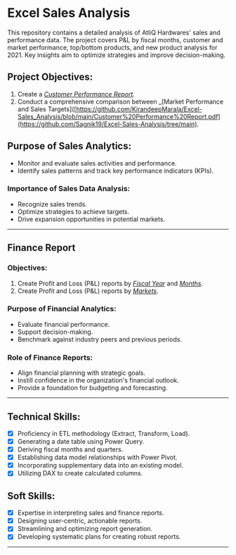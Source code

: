 # Excel Sales Analysis

This repository contains a detailed analysis of AtliQ Hardwares' sales and performance data. The project covers P&L by fiscal months, customer and market performance, top/bottom products, and new product analysis for 2021. Key insights aim to optimize strategies and improve decision-making.

## Project Objectives:

1. Create a _[Customer Performance Report](https://github.com/KirandeepMarala/Excel-Sales_Analysis/blob/main/Customer%20Performance%20Report.pdf)_.
2. Conduct a comprehensive comparison between _[Market Performance and Sales Targets]([https://github.com/KirandeepMarala/Excel-Sales_Analysis/blob/main/Customer%20Performance%20Report.pdf](https://github.com/Sagnik19/Excel-Sales-Analysis/tree/main).

## Purpose of Sales Analytics:
- Monitor and evaluate sales activities and performance.
- Identify sales patterns and track key performance indicators (KPIs).

### Importance of Sales Data Analysis:
- Recognize sales trends.
- Optimize strategies to achieve targets.
- Drive expansion opportunities in potential markets.

---

## Finance Report

### Objectives:
1. Create Profit and Loss (P&L) reports by _[Fiscal Year](https://github.com/KirandeepMarala/Excel-Sales_Analysis/blob/main/P%26L%20Statement%20by%20Fiscal%20Year.pdf)_ and _[Months](https://github.com/KirandeepMarala/Excel-Sales_Analysis/blob/main/P%26L%20Statement%20by%20Months.pdf)_.
2. Create Profit and Loss (P&L) reports by _[Markets](https://github.com/KirandeepMarala/Excel-Sales_Analysis/blob/main/P%26L%20Statement%20by%20Markets.pdf)_.

### Purpose of Financial Analytics:
- Evaluate financial performance.
- Support decision-making.
- Benchmark against industry peers and previous periods.

### Role of Finance Reports:
- Align financial planning with strategic goals.
- Instill confidence in the organization's financial outlook.
- Provide a foundation for budgeting and forecasting.

---

## Technical Skills:
- [x] Proficiency in ETL methodology (Extract, Transform, Load).
- [x] Generating a date table using Power Query.
- [x] Deriving fiscal months and quarters.
- [x] Establishing data model relationships with Power Pivot.
- [x] Incorporating supplementary data into an existing model.
- [x] Utilizing DAX to create calculated columns.

## Soft Skills:
- [x] Expertise in interpreting sales and finance reports.
- [x] Designing user-centric, actionable reports.
- [x] Streamlining and optimizing report generation.
- [x] Developing systematic plans for creating robust reports.

---
